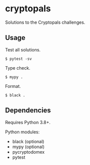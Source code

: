 # cryptopals
Solutions to the Cryptopals challenges.

## Usage
Test all solutions.
```
$ pytest -sv
```

Type check.
```
$ mypy .
```

Format.
```
$ black .
```

## Dependencies
Requires Python 3.8+.

Python modules:
- black (optional)
- mypy (optional)
- pycryptodomex
- pytest
